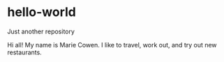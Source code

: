 # hello-world
Just another repository

Hi all!
My name is Marie Cowen. I like to travel, work out, and try out new restaurants. 
